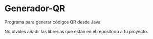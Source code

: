# Generador-QR
Programa para generar códigos QR desde Java


No olvides añadir las librerías que están en el repositorio a tu proyecto.

